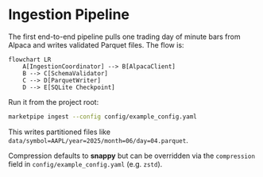 # Ingestion Pipeline

The first end-to-end pipeline pulls one trading day of minute bars from
Alpaca and writes validated Parquet files.  The flow is:

```mermaid
flowchart LR
    A[IngestionCoordinator] --> B[AlpacaClient]
    B --> C[SchemaValidator]
    C --> D[ParquetWriter]
    D --> E[SQLite Checkpoint]
```

Run it from the project root:

```bash
marketpipe ingest --config config/example_config.yaml
```

This writes partitioned files like
`data/symbol=AAPL/year=2025/month=06/day=04.parquet`.

Compression defaults to **snappy** but can be overridden via the
`compression` field in ``config/example_config.yaml`` (e.g. ``zstd``).

